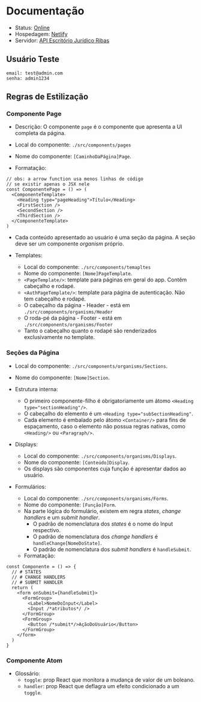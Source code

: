 # Documentação

- Status: [Online](ribasadv.netlify.app/)
- Hospedagem: [Netlify](https://app.netlify.com/sites/ribasadv/overview)
- Servidor: [API Escritório Jurídico Ribas](https://api-escritorio-juridico-ribas.up.railway.app)

## Usuário Teste

```
email: test@admin.com
senha: admin1234
```

## Regras de Estilização

### Componente Page

- Descrição: O componente `page` é o componente que apresenta a UI completa da página.

- Local do componente: `./src/components/pages`

- Nome do componente: `[CaminhoDaPágina]Page`.

- Formatação:

```tsx
// obs: a arrow function usa menos linhas de código
// se existir apenas o JSX nele
const ComponentePage = () => (
  <ComponenteTemplate>
    <Heading type="pageHeading">Título</Heading>
    <FirstSection />
    <SecondSection />
    <ThirdSection />
  </ComponenteTemplate>
)
```

- Cada conteúdo apresentado ao usuário é uma seção da página. A seção deve ser um componente _organism_ próprio.

- Templates:
  - Local do componente: `./src/components/temapltes`
  - Nome do componente: `[Nome]PageTemplate`.
  - `<PageTemplate/>`: template para páginas em geral do app. Contêm cabeçalho e rodapé.
  - `<AuthPageTemplate/>`: template para página de autenticação. Não tem cabeçalho e rodapé.
  - O cabeçalho da página - Header - está em `./src/components/organisms/Header`
  - O roda-pé da página - Footer - está em `./src/components/organisms/Footer`
  - Tanto o cabeçalho quanto o rodapé são renderizados exclusivamente no template.

### Seções da Página

- Local do componente: `./src/components/organisms/Sections`.

- Nome do componente: `[Nome]Section`.

- Estrutura interna:

  - O primeiro componente-filho é obrigatoriamente um átomo `<Heading type="sectionHeading"/>`.
  - O cabeçalho do elemento é um `<Heading type="subSectionHeading"`.
  - Cada elemento é embalado pelo átomo `<Container/>` para fins de espaçamento, caso o elemento não possua regras nativas, como `<Heading/>` ou `<Paragraph/>`.

- Displays:

  - Local do componente: `./src/components/organisms/Displays`.
  - Nome do componente: `[Conteúdo]Display`.
  - Os displays são componentes cuja função é apresentar dados ao usuário.

- Formulários:

  - Local do componente: `./src/components/organisms/Forms`.
  - Nome do componente: `[Função]Form`.
  - Na parte lógica do formulário, existem em regra _states_, _change handlers_ e um _submit handler_.
    - O padrão de nomenclatura dos _states_ é o nome do Input respectivo.
    - O padrão de nomenclatura dos _change handlers_ é `handleChange[NomeDoState]`.
    - O padrão de nomenclatura dos _submit handlers_ é `handleSubmit`.
  - Formatação:

```tsx
const Componente = () => {
  // # STATES
  // # CHANGE HANDLERS
  // # SUBMIT HANDLER
  return (
    <form onSubmit={handleSubmit}>
      <FormGroup>
        <Label>NomeDoInput</Label>
        <Input /*atributos*/ />
      </FormGroup>
      <FormGroup>
        <Button /*submit*/>AçãoDoUsuário</Button>
      </FormGroup>
    </form>
  )
}
```

### Componente Atom

- Glossário:
  - `toggle`: prop React que monitora a mudança de valor de um boleano.
  - `handler`: prop React que deflagra um efeito condicionado a um `toggle`.
